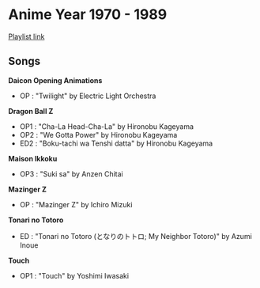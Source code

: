 # Anime Year 1970 - 1989

[Playlist link](https://open.spotify.com/user/fz230568w0ccmom2dg3zvxq1h/playlist/6sYDCCSNTd6og2oLvefJwA)

## Songs

**Daicon Opening Animations**
* OP : "Twilight" by Electric Light Orchestra

**Dragon Ball Z**
* OP1 : "Cha-La Head-Cha-La" by Hironobu Kageyama
* OP2 : "We Gotta Power" by Hironobu Kageyama
* ED2 : "Boku-tachi wa Tenshi datta" by Hironobu Kageyama

**Maison Ikkoku**
* OP3 : "Suki sa" by Anzen Chitai

**Mazinger Z**
* OP : "Mazinger Z" by Ichiro Mizuki

**Tonari no Totoro**
* ED : "Tonari no Totoro (となりのトトロ; My Neighbor Totoro)" by Azumi Inoue

**Touch** 
* OP1 : "Touch" by Yoshimi Iwasaki